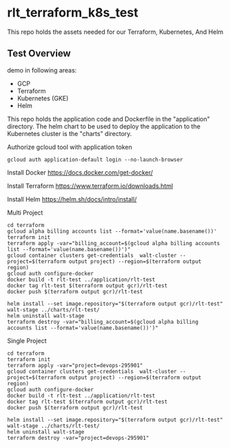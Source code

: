 # rlt_terraform_k8s_test
This repo holds the assets needed for our Terraform, Kubernetes, And Helm

## Test Overview
demo in following areas: 
* GCP
* Terraform
* Kubernetes (GKE)
* Helm

This repo holds the application code and Dockerfile in the "application" directory. The helm chart to be used to deploy the application to the Kubernetes cluster is the "charts" directory. 

Authorize gcloud tool with application token
```
gcloud auth application-default login --no-launch-browser
```
Install Docker
https://docs.docker.com/get-docker/

Install Terraform
https://www.terraform.io/downloads.html

Install Helm
https://helm.sh/docs/intro/install/

Multi Project
```
cd terraform
gcloud alpha billing accounts list --format='value(name.basename())'
terraform init
terraform apply -var="billing_account=$(gcloud alpha billing accounts list --format='value(name.basename())')"
gcloud container clusters get-credentials  walt-cluster --project=$(terraform output project) --region=$(terraform output region)
gcloud auth configure-docker
docker build -t rlt-test ../application/rlt-test
docker tag rlt-test $(terraform output gcr)/rlt-test
docker push $(terraform output gcr)/rlt-test

helm install --set image.repository="$(terraform output gcr)/rlt-test" walt-stage ../charts/rlt-test/
helm uninstall walt-stage
terraform destroy -var="billing_account=$(gcloud alpha billing accounts list --format='value(name.basename())')"
```

Single Project
```
cd terraform
terraform init
terraform apply -var="project=devops-295901"
gcloud container clusters get-credentials  walt-cluster --project=$(terraform output project) --region=$(terraform output region)
gcloud auth configure-docker
docker build -t rlt-test ../application/rlt-test
docker tag rlt-test $(terraform output gcr)/rlt-test
docker push $(terraform output gcr)/rlt-test

helm install --set image.repository="$(terraform output gcr)/rlt-test" walt-stage ../charts/rlt-test/
helm uninstall walt-stage
terraform destroy -var="project=devops-295901"
```

